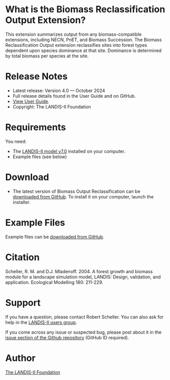 # What is the Biomass Reclassification Output Extension?

This extension summarizes output from any biomass-compatible extensions, including NECN, PnET, and Biomass Succession. The Biomass Reclassification Output extension reclassifies sites into forest types dependent upon species dominance at that site. Dominance is determined by total biomass per species at the site.

# Release Notes

- Latest release: Version 4.0 — October 2024
- Full release details found in the User Guide and on GitHub.
- [View User Guide](https://github.com/LANDIS-II-Foundation/Extension-Output-Biomass-Reclass/blob/master/docs/LANDIS-II%20Biomass%20Reclass%20Output%20v4%20User%20Guide.pdf).
- Copyright: The LANDIS-II Foundation

# Requirements

You need:

- The [LANDIS-II model v7.0](http://www.landis-ii.org/install) installed on your computer.
- Example files (see below)

# Download

- The latest version of Biomass Output Reclassification can be [downloaded from GitHub](https://github.com/LANDIS-II-Foundation/Extension-Output-Biomass-Reclass/blob/master/deploy/installer/LANDIS-II-V8%20Output%20Biomass%20Reclass%204.0-setup.exe). To install it on your computer, launch the installer.

# Example Files

Example files can be [downloaded from GitHub](https://downgit.github.io/#/home?url=https://github.com/LANDIS-II-Foundation/Extension-Output-Biomass-Reclass/tree/master/testings/Core8-BiomassReclass4.0).

# Citation

Scheller, R. M. and D.J. Mladenoff. 2004. A forest growth and biomass module for a landscape simulation model, LANDIS: Design, validation, and application. Ecological Modelling 180: 211-229.

# Support

If you have a question, please contact Robert Scheller. 
You can also ask for help in the [LANDIS-II users group](http://www.landis-ii.org/users).

If you come across any issue or suspected bug, please post about it in the [issue section of the Github repository](https://github.com/LANDIS-II-Foundation/Extension-Output-Biomass-Reclass/issues) (GitHub ID required).

# Author

[The LANDIS-II Foundation](http://www.landis-ii.org)

